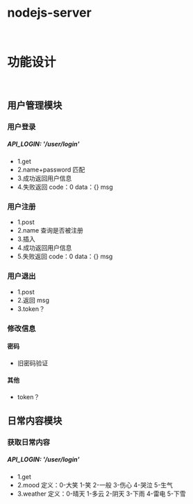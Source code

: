 # nodejs-server

&emsp;

# 功能设计

&emsp;

## 用户管理模块

### 用户登录

##### API_LOGIN: '/user/login'

- 1.get
- 2.name+password 匹配
- 3.成功返回用户信息
- 4.失败返回 code：0 data：{} msg

### 用户注册

- 1.post
- 2.name 查询是否被注册
- 3.插入
- 4.成功返回用户信息
- 5.失败返回 code：0 data：{} msg

### 用户退出

- 1.post
- 2.返回 msg
- 3.token？

### 修改信息

#### 密码

- 旧密码验证

#### 其他

- token？

###

## 日常内容模块

### 获取日常内容

##### API_LOGIN: '/user/login'

- 1.get
- 2.mood 定义：0-大笑 1-笑 2-一般 3-伤心 4-哭泣 5-生气
- 3.weather 定义：0-晴天 1-多云 2-阴天 3-下雨 4-雷电 5-下雪
